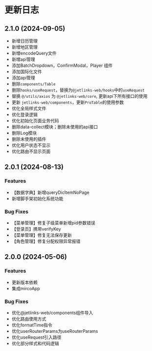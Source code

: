 # 更新日志

## 2.1.0 (2024-09-05)

* 新增日历管理
* 新增地区管理
* 新增encodeQuery文件
* 新增api管理
* 添加BatchDropdown，ConfirmModal，Player 组件
* 添加国际化文件
* 添加api管理
* 删除`components/Table`
* 删除`hooks/useRequest`，替换为`@jetlinks-web/hooks`中的`useRequest`
* 替换 `@/utils/axios` 为 `@jetlinks-web/core`, 更新api下所有接口的使用
* 更新 `jetlinks-web/components`，更新`ProTable`的使用参数
* 优化全局样式文件
* 优化登录逻辑
* 优化初始化页面业务代码
* 删除data-collect模块；删除未使用的api接口
* 删除Log模块
* 删除未使用的插件
* 优化用户状态不显示
* 优化路由不显示页面

## 2.0.1 (2024-08-13)

### Features
* 【数据字典】新增queryDicItemNoPage
* 新增脚手架初始化系统功能

### Bug Fixes
* 【菜单管理】修复子级菜单新增pid参数错误
* 【登录页】携带verifyKey
* 【菜单管理】修复无法保存更新
* 【角色管理】修复分配权限异常报错


## 2.0.0 (2024-05-06)

### Features
* 更新版本依赖
* 集成mircoApp

### Bug Fixes
* 优化@jetlinks-web/components组件导入
* 优化路由使用方式
* 优化formatTime指令
* 优化userRouterParams为useRouterParams
* 优化useRequest引入路径
* 优化部分样式和代码逻辑
